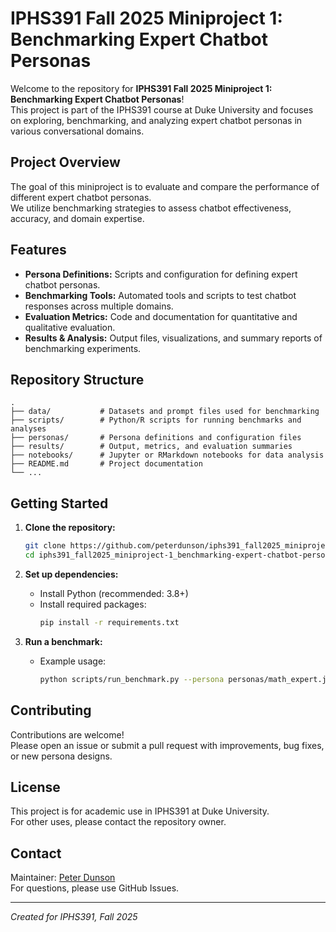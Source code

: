 # IPHS391 Fall 2025 Miniproject 1: Benchmarking Expert Chatbot Personas

Welcome to the repository for **IPHS391 Fall 2025 Miniproject 1: Benchmarking Expert Chatbot Personas**!  
This project is part of the IPHS391 course at Duke University and focuses on exploring, benchmarking, and analyzing expert chatbot personas in various conversational domains.

## Project Overview

The goal of this miniproject is to evaluate and compare the performance of different expert chatbot personas.  
We utilize benchmarking strategies to assess chatbot effectiveness, accuracy, and domain expertise.

## Features

- **Persona Definitions:** Scripts and configuration for defining expert chatbot personas.
- **Benchmarking Tools:** Automated tools and scripts to test chatbot responses across multiple domains.
- **Evaluation Metrics:** Code and documentation for quantitative and qualitative evaluation.
- **Results & Analysis:** Output files, visualizations, and summary reports of benchmarking experiments.

## Repository Structure

```
.
├── data/           # Datasets and prompt files used for benchmarking
├── scripts/        # Python/R scripts for running benchmarks and analyses
├── personas/       # Persona definitions and configuration files
├── results/        # Output, metrics, and evaluation summaries
├── notebooks/      # Jupyter or RMarkdown notebooks for data analysis
├── README.md       # Project documentation
└── ...
```

## Getting Started

1. **Clone the repository:**
   ```bash
   git clone https://github.com/peterdunson/iphs391_fall2025_miniproject-1_benchmarking-expert-chatbot-personas.git
   cd iphs391_fall2025_miniproject-1_benchmarking-expert-chatbot-personas
   ```

2. **Set up dependencies:**
   - Install Python (recommended: 3.8+)
   - Install required packages:
     ```bash
     pip install -r requirements.txt
     ```

3. **Run a benchmark:**
   - Example usage:
     ```bash
     python scripts/run_benchmark.py --persona personas/math_expert.json --dataset data/math_prompts.csv
     ```

## Contributing

Contributions are welcome!  
Please open an issue or submit a pull request with improvements, bug fixes, or new persona designs.

## License

This project is for academic use in IPHS391 at Duke University.  
For other uses, please contact the repository owner.

## Contact

Maintainer: [Peter Dunson](https://github.com/peterdunson)  
For questions, please use GitHub Issues.

---

*Created for IPHS391, Fall 2025*
